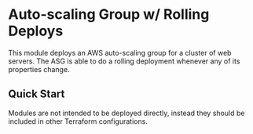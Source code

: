 # Auto-scaling Group w/ Rolling Deploys

This module deploys an AWS auto-scaling group for a cluster of web servers.  The ASG is able to do a rolling deployment whenever any of its properties change.

## Quick Start

Modules are not intended to be deployed directly, instead they should be included in other Terraform configurations.